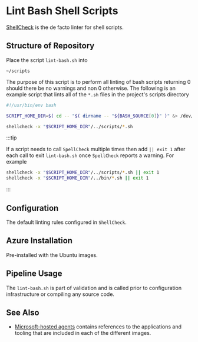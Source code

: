 # Lint Bash Shell Scripts

[ShellCheck](https://www.shellcheck.net) is the de facto linter for shell scripts.

## Structure of Repository

Place the script `lint-bash.sh` into

```
~/scripts
```

The purpose of this script is to perform all linting of bash scripts returning 0 should there be no warnings and non 0 otherwise.  The following is an example script that lints all of the `*.sh` files in the project's scripts directory

```bash
#!/usr/bin/env bash

SCRIPT_HOME_DIR=$( cd -- "$( dirname -- "${BASH_SOURCE[0]}" )" &> /dev/null && pwd )

shellcheck -x "$SCRIPT_HOME_DIR"/../scripts/*.sh
```

:::tip

If a script needs to call `SpellCheck` multiple times then add `|| exit 1` after each call to exit `lint-bash.sh` once `SpellCheck` reports a warning. For example

```bash
shellcheck -x "$SCRIPT_HOME_DIR"/../scripts/*.sh || exit 1
shellcheck -x "$SCRIPT_HOME_DIR"/../bin/*.sh || exit 1
```

:::

## Configuration

The default linting rules configured in `ShellCheck`.

## Azure Installation

Pre-installed with the Ubuntu images.

## Pipeline Usage

The `lint-bash.sh` is part of validation and is called prior to configuration infrastructure or compiling any source code.

## See Also

- [Microsoft-hosted agents](https://docs.microsoft.com/en-us/azure/devops/pipelines/agents/hosted) contains references to the applications and tooling that are included in each of the different images.
